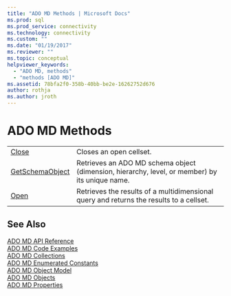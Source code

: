 ```yaml
---
title: "ADO MD Methods | Microsoft Docs"
ms.prod: sql
ms.prod_service: connectivity
ms.technology: connectivity
ms.custom: ""
ms.date: "01/19/2017"
ms.reviewer: ""
ms.topic: conceptual
helpviewer_keywords: 
  - "ADO MD, methods"
  - "methods [ADO MD]"
ms.assetid: 78bfa2f0-358b-40bb-be2e-16262752d676
author: rothja
ms.author: jroth
---
```

# ADO MD Methods

|||  
|-|-|  
|[Close](../../../ado/reference/ado-md-api/close-method-ado-md.md)|Closes an open cellset.|  
|[GetSchemaObject](../../../ado/reference/ado-md-api/getschemaobject-method-ado-md.md)|Retrieves an ADO MD schema object (dimension, hierarchy, level, or member) by its unique name.|  
|[Open](../../../ado/reference/ado-md-api/open-method-ado-md.md)|Retrieves the results of a multidimensional query and returns the results to a cellset.|  
  
## See Also  
 [ADO MD API Reference](../../../ado/reference/ado-md-api/ado-md-api-reference.md)   
 [ADO MD Code Examples](../../../ado/reference/ado-md-api/ado-md-code-examples.md)   
 [ADO MD Collections](../../../ado/reference/ado-md-api/ado-md-collections.md)   
 [ADO MD Enumerated Constants](../../../ado/reference/ado-md-api/ado-md-enumerated-constants.md)   
 [ADO MD Object Model](../../../ado/reference/ado-md-api/ado-md-object-model.md)   
 [ADO MD Objects](../../../ado/reference/ado-md-api/ado-md-objects.md)   
 [ADO MD Properties](../../../ado/reference/ado-md-api/ado-md-properties.md)
